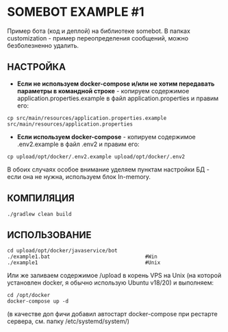 # SOMEBOT EXAMPLE #1

Пример бота (код и деплой) на библиотеке somebot. 
В папках customization - пример переопределения сообщений, можно безболезненно удалить.

## НАСТРОЙКА
* __Если не используем docker-compose и/или не хотим передавать параметры в командной строке__ - копируем содержимое application.properties.example в файл application.properties и правим его:
```
cp src/main/resources/application.properties.example src/main/resources/application.properties
```
* __Если используем docker-compose__ - копируем содержимое .env2.example в файл .env2 и правим его:
```
cp upload/opt/docker/.env2.example upload/opt/docker/.env2
```

В обоих случаях особое внимание уделяем пунктам настройки БД - если она не нужна, используем блок In-memory.

## КОМПИЛЯЦИЯ

```
./gradlew clean build
```

## ИСПОЛЬЗОВАНИЕ
```
cd upload/opt/docker/javaservice/bot
./example1.bat                               #Win
./example1                                   #Unix
```
Или же заливаем содержимое /upload в корень VPS на Unix (на которой установлен docker, я обычно использую Ubuntu v18/20) и выполняем:
```
cd /opt/docker
docker-compose up -d
```
(в качестве доп фичи добавил автостарт docker-compose при рестарте сервера, см. папку /etc/systemd/system/)